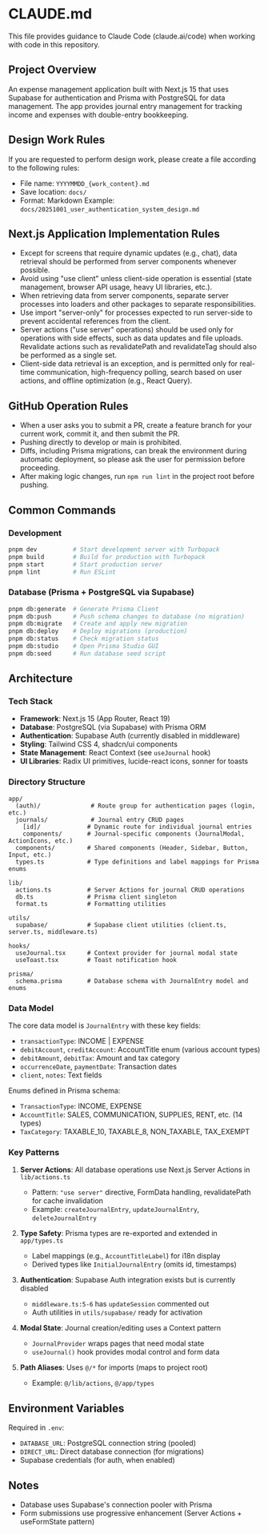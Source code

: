 # CLAUDE.md

This file provides guidance to Claude Code (claude.ai/code) when working with code in this repository.

## Project Overview

An expense management application built with Next.js 15 that uses Supabase for authentication and Prisma with PostgreSQL for data management. The app provides journal entry management for tracking income and expenses with double-entry bookkeeping.

## Design Work Rules

If you are requested to perform design work, please create a file according to the following rules:
- File name: `YYYYMMDD_{work_content}.md`
- Save location: `docs/`
- Format: Markdown
Example: `docs/20251001_user_authentication_system_design.md`

## Next.js Application Implementation Rules
- Except for screens that require dynamic updates (e.g., chat), data retrieval should be performed from server components whenever possible.
- Avoid using "use client" unless client-side operation is essential (state management, browser API usage, heavy UI libraries, etc.).
- When retrieving data from server components, separate server processes into loaders and other packages to separate responsibilities.
- Use import "server-only" for processes expected to run server-side to prevent accidental references from the client.
- Server actions ("use server" operations) should be used only for operations with side effects, such as data updates and file uploads. Revalidate actions such as revalidatePath and revalidateTag should also be performed as a single set.
- Client-side data retrieval is an exception, and is permitted only for real-time communication, high-frequency polling, search based on user actions, and offline optimization (e.g., React Query).

## GitHub Operation Rules

- When a user asks you to submit a PR, create a feature branch for your current work, commit it, and then submit the PR.
- Pushing directly to develop or main is prohibited.
- Diffs, including Prisma migrations, can break the environment during automatic deployment, so please ask the user for permission before proceeding.
- After making logic changes, run `npm run lint` in the project root before pushing.

## Common Commands

### Development
```bash
pnpm dev          # Start development server with Turbopack
pnpm build        # Build for production with Turbopack
pnpm start        # Start production server
pnpm lint         # Run ESLint
```

### Database (Prisma + PostgreSQL via Supabase)
```bash
pnpm db:generate  # Generate Prisma Client
pnpm db:push      # Push schema changes to database (no migration)
pnpm db:migrate   # Create and apply new migration
pnpm db:deploy    # Deploy migrations (production)
pnpm db:status    # Check migration status
pnpm db:studio    # Open Prisma Studio GUI
pnpm db:seed      # Run database seed script
```

## Architecture

### Tech Stack
- **Framework**: Next.js 15 (App Router, React 19)
- **Database**: PostgreSQL (via Supabase) with Prisma ORM
- **Authentication**: Supabase Auth (currently disabled in middleware)
- **Styling**: Tailwind CSS 4, shadcn/ui components
- **State Management**: React Context (see `useJournal` hook)
- **UI Libraries**: Radix UI primitives, lucide-react icons, sonner for toasts

### Directory Structure

```
app/
  (auth)/              # Route group for authentication pages (login, etc.)
  journals/            # Journal entry CRUD pages
    [id]/             # Dynamic route for individual journal entries
    components/       # Journal-specific components (JournalModal, ActionIcons, etc.)
  components/         # Shared components (Header, Sidebar, Button, Input, etc.)
  types.ts            # Type definitions and label mappings for Prisma enums

lib/
  actions.ts          # Server Actions for journal CRUD operations
  db.ts               # Prisma client singleton
  format.ts           # Formatting utilities

utils/
  supabase/           # Supabase client utilities (client.ts, server.ts, middleware.ts)

hooks/
  useJournal.tsx      # Context provider for journal modal state
  useToast.tsx        # Toast notification hook

prisma/
  schema.prisma       # Database schema with JournalEntry model and enums
```

### Data Model

The core data model is `JournalEntry` with these key fields:
- `transactionType`: INCOME | EXPENSE
- `debitAccount`, `creditAccount`: AccountTitle enum (various account types)
- `debitAmount`, `debitTax`: Amount and tax category
- `occurrenceDate`, `paymentDate`: Transaction dates
- `client`, `notes`: Text fields

Enums defined in Prisma schema:
- `TransactionType`: INCOME, EXPENSE
- `AccountTitle`: SALES, COMMUNICATION, SUPPLIES, RENT, etc. (14 types)
- `TaxCategory`: TAXABLE_10, TAXABLE_8, NON_TAXABLE, TAX_EXEMPT

### Key Patterns

1. **Server Actions**: All database operations use Next.js Server Actions in `lib/actions.ts`
   - Pattern: `"use server"` directive, FormData handling, revalidatePath for cache invalidation
   - Example: `createJournalEntry`, `updateJournalEntry`, `deleteJournalEntry`

2. **Type Safety**: Prisma types are re-exported and extended in `app/types.ts`
   - Label mappings (e.g., `AccountTitleLabel`) for i18n display
   - Derived types like `InitialJournalEntry` (omits id, timestamps)

3. **Authentication**: Supabase Auth integration exists but is currently disabled
   - `middleware.ts:5-6` has `updateSession` commented out
   - Auth utilities in `utils/supabase/` ready for activation

4. **Modal State**: Journal creation/editing uses a Context pattern
   - `JournalProvider` wraps pages that need modal state
   - `useJournal()` hook provides modal control and form data

5. **Path Aliases**: Uses `@/*` for imports (maps to project root)
   - Example: `@/lib/actions`, `@/app/types`

## Environment Variables

Required in `.env`:
- `DATABASE_URL`: PostgreSQL connection string (pooled)
- `DIRECT_URL`: Direct database connection (for migrations)
- Supabase credentials (for auth, when enabled)

## Notes

- Database uses Supabase's connection pooler with Prisma
- Form submissions use progressive enhancement (Server Actions + useFormState pattern)
